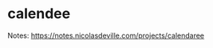 # calendee

Notes: <a href="https://notes.nicolasdeville.com/projects/calendaree" target="_blank">https://notes.nicolasdeville.com/projects/calendaree</a>  
